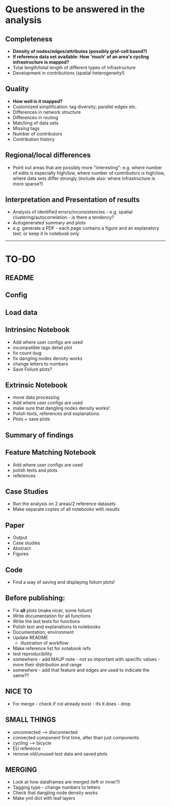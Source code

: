 # Questions to be answered in the analysis

## Completeness

- **Density of nodes/edges/attributes (possibly grid-cell based?)**
- **If reference data set available: How 'much' of an area's cycling infrastructure is mapped?**
- Total length/total length of different types of infrastructure
- Development in contributions (spatial heterogeneity!)

## Quality

- **How well is it mapped?**
- Customized simplification: tag diversity; parallel edges etc.
- Differences in network structure
- Differences in routing
- Matching of data sets
- Missing tags
- Number of contributors
- Contribution history

## Regional/local differences

- Point out areas that are possibly more "interesting": e.g. where number of edits is especially high/low, where number of contributors is high/low, where data sets differ strongly (include also: where infrastructure is more sparse?)

## Interpretation and Presentation of results

- Analysis of identified errors/inconsistencies - e.g. spatial clustering/autocorrelation - is there a tendency?
- Autogenerated summary and plots
- e.g. generate a PDF - each page contains a figure and an explanatory text. or keep it in notebook only

________________

# TO-DO

## README

## Config

## Load data

## Intrinsinc Notebook

- Add where user configs are used
- incompatible tags detail plot
- fix count-bug
- fix dangling nodes density works
- change letters to numbers
- Save Folium plots?

## Extrinsic Notebook

- move data processing
- Add where user configs are used
- make sure that dangling nodes density works!
- Polish texts, references and explanations
- Plots + save plots

## Summary of findings

## Feature Matching Notebook

- Add where user configs are used
- polish texts and plots
- references

## Case Studies

- Run the analysis on 2 areas/2 reference datasets
- Make separate copies of all notebooks with results

## Paper

- Output
- Case studies
- Abstract
- Figures

## Code

- Find a way of saving and displaying folium plots!

## Before publishing:

- Fix **all** plots (make nicer, some folium)
- Write documentation for all functions
- Write the last tests for functions
- Polish text and explanations to notebooks
- Documentation, environment
- Update README
    - illustration of workflow
- Make reference list for notebook refs
- test reproducibility
- somewhere - add MAUP note - not so important with specific values - more their distribution and range
- somewhere - add that feature and edges are used to indicate the same??

## NICE TO

- For merge - check if col already exist - ifx it does - drop

## SMALL THINGS

- unconnected --> disconnected
- connected component first time, after than just components
- cycling --> bicycle
- EU reference
- remove old/unused test data and saved plots


## MERGING

- Look at how dataframes are merged (left or inner?)
- Tagging type - change numbers to letters
- Check that dangling node density works
- Make yml dict with leaf layers